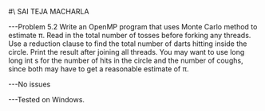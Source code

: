 #\\ SAI TEJA MACHARLA

---Problem 5.2
Write an OpenMP program that uses Monte Carlo method to estimate π. Read in the total number of tosses before forking any threads. Use a reduction clause to find the total number of darts hitting inside the circle. Print the result after joining all threads. You may want to use long long int s for the number of hits in the circle and the number of coughs, since both may have to get a reasonable estimate of π.


---No issues


---Tested on Windows.
